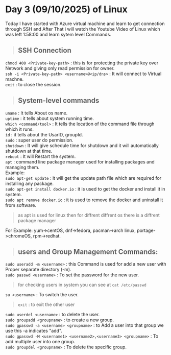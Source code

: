 # Day 3 (09/10/2025) of Linux
Today I have started with Azure virtual machine and learn to get connection through SSH and After That i will watch the Youtube Video of Linux which was left 1:58:00 and learn sytem level Commands.
> ## SSH Connection
`chmod 400 <Private-key-path>` : this is for protecting the private key over Network and giving only read permission for owner.  
`ssh -i <Private-key-path> <username>@<ip/dns>` : It will connect to Virtual machne.  
`exit` : to close the session.  

> ## System-level commands
`uname` : It tells About os name.  
`uptime` : it tells about system running time.  
`which <command/tool>` : It tells the location of the command file through which it runs.  
`id` : it tells about the UsarID, groupId.  
`sudo` : super user do permission.  
`shutdown` : It will give schedule time for shutdown and it will automatically shutdown at that time.  
`reboot` : It will Restart the system.  
`apt` : command line package manager used for installing packages and managing them.  
Example:  
`sudo apt-get update` : it will get the update path file which are required for installing any package.   
`sudo apt-get install docker.io` : it is used to get the docker and install it in system.  
`sudo apt remove docker.io` : it is used to remove the docker and uninstall it from software.

> as apt is used for linux then for diffrent diffrent os there is a diffrent package manager

For Example: yum->centOS, dnf->fedora, pacman->arch linux, portage->chromeOS, rpm->redhat.  

> ## users and Group Management Commands:

`sudo useradd -m <username>` : this Command is used for add a new user with Proper separate directory (-m).  
`sudo passwd <username>` : To set the password for the new user.  
>for checking users in system you can see at `cat /etc/passwd`

`su <username>` : To switch the user.  
> `exit` : to exit the other user

`sudo userdel <username>` : to delete the user.  
`sudo groupadd <groupname>` : to create a new group.  
`sudo gpasswd -a <username> <groupname>` : to Add a user into that group we use this -a indicates "add".  
`sudo gpasswd -M <username1> <username2>,<username3> <groupname>` : To add multiple user into one group.  
`sudo groupdel <groupname>` : To delete the specific group.  
